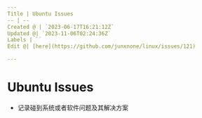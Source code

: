 ```yaml
---
Title | Ubuntu Issues
-- | --
Created @ | `2023-06-17T16:21:12Z`
Updated @| `2023-11-06T02:24:36Z`
Labels | ``
Edit @| [here](https://github.com/junxnone/linux/issues/121)

---
```

# Ubuntu Issues
- 记录碰到系统或者软件问题及其解决方案
